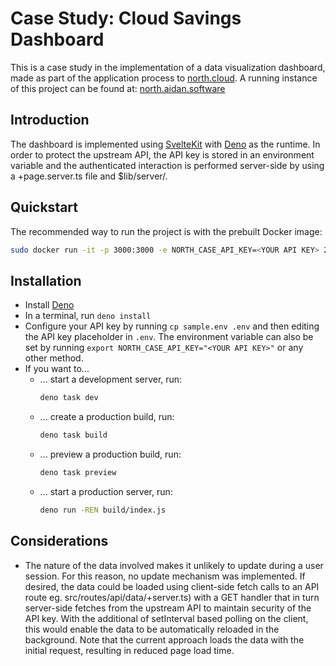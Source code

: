 # Case Study: Cloud Savings Dashboard

This is a case study in the implementation of a data visualization dashboard,
made as part of the application process to [north.cloud](https://north.cloud).
A running instance of this project can be found at: [north.aidan.software](https://north.aidan.software)

## Introduction

The dashboard is implemented using [SvelteKit](https://svelte.dev) with
[Deno](https://deno.com) as the runtime. In order to protect the upstream API,
the API key is stored in an environment variable and the authenticated
interaction is performed server-side by using a +page.server.ts file and $lib/server/.

## Quickstart
The recommended way to run the project is with the prebuilt Docker image:
```bash
sudo docker run -it -p 3000:3000 -e NORTH_CASE_API_KEY=<YOUR API KEY> 2sday/north-case
```

## Installation
- Install [Deno](https://docs.deno.com/runtime/getting_started/installation/)
- In a terminal, run `deno install`
- Configure your API key by running `cp sample.env .env`
and then editing the API key placeholder in `.env`. The environment variable
 can also be set by running `export NORTH_CASE_API_KEY="<YOUR API KEY>"`
or any other method.
- If you want to...
  - ... start a development server, run:
    ```bash
    deno task dev
    ```
  - ... create a production build, run:
    ```bash
    deno task build
    ```
  - ... preview a production build, run:
    ```bash
    deno task preview
    ```
  - ... start a production server, run:
    ```bash
    deno run -REN build/index.js
    ```

## Considerations
- The nature of the data involved makes it unlikely to update during a user session. 
  For this reason, no update mechanism was implemented. If desired, the data could be loaded
  using client-side fetch calls to an API route eg. src/routes/api/data/+server.ts) with a GET
  handler that in turn server-side fetches from the upstream API to maintain security of the API key.
  With the additional of setInterval based polling on the client, this would enable the data to be
  automatically reloaded in the background. Note that the current approach loads the data with the
  initial request, resulting in reduced page load time.
